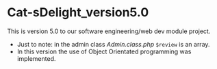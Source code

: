 # Cat-sDelight_version5.0
 This is version 5.0 to our software engineering/web dev module project. 

- Just to note: in the admin class *Admin.class.php* ``$review`` is an array.
- In this version the use of Object Orientated programming was implemented.
